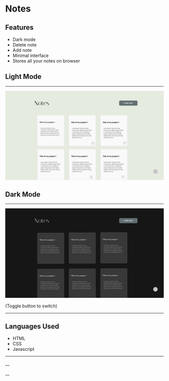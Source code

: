 # Notes
## Features
- Dark mode
- Delete note
- Add note
- Minimal interface
- Stores all your notes on  browser


## Light Mode
---

![alt text](/previewLight.png)



## Dark Mode
---

![alt text](/previewDark.png)

(Toggle button to switch)

-----

## Languages Used
- HTML
- CSS
- Javascript
---
__

__         
